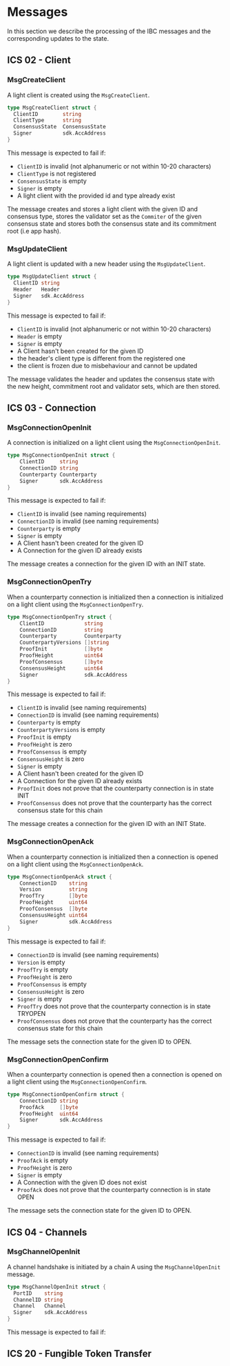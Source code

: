 <!--
order: 4
-->

# Messages

In this section we describe the processing of the IBC messages and the corresponding updates to the state.

## ICS 02 - Client

### MsgCreateClient

A light client is created using the `MsgCreateClient`.

```go
type MsgCreateClient struct {
  ClientID        string
  ClientType      string
  ConsensusState  ConsensusState
  Signer          sdk.AccAddress
}
```

This message is expected to fail if:

- `ClientID` is invalid (not alphanumeric or not within 10-20 characters)
- `ClientType` is not registered
- `ConsensusState` is empty
- `Signer` is empty
- A light client with the provided id and type already exist

The message creates and stores a light client with the given ID and consensus type,
stores the validator set as the `Commiter` of the given consensus state and stores
both the consensus state and its commitment root (i.e app hash).

### MsgUpdateClient

A light client is updated with a new header using the `MsgUpdateClient`.

```go
type MsgUpdateClient struct {
  ClientID string
  Header   Header
  Signer   sdk.AccAddress
}
```

This message is expected to fail if:

- `ClientID` is invalid (not alphanumeric or not within 10-20 characters)
- `Header` is empty
- `Signer` is empty
- A Client hasn't been created for the given ID
- the header's client type is different from the registered one
- the client is frozen due to misbehaviour and cannot be updated

The message validates the header and updates the consensus state with the new
height, commitment root and validator sets, which are then stored.

## ICS 03 - Connection

### MsgConnectionOpenInit

A connection is initialized on a light client using the `MsgConnectionOpenInit`.

```go
type MsgConnectionOpenInit struct {
	ClientID     string                                       
	ConnectionID string                                        
	Counterparty Counterparty                                  
	Signer       sdk.AccAddress
}
```

This message is expected to fail if:
- `ClientID` is invalid (see naming requirements)
- `ConnectionID` is invalid (see naming requirements)
- `Counterparty` is empty
- `Signer` is empty
- A Client hasn't been created for the given ID
- A Connection for the given ID already exists

The message creates a connection for the given ID with an INIT state.

### MsgConnectionOpenTry

When a counterparty connection is initialized then a connection is initialized on a light client
using the `MsgConnectionOpenTry`.

```go
type MsgConnectionOpenTry struct {
	ClientID             string       
	ConnectionID         string      
	Counterparty         Counterparty 
	CounterpartyVersions []string     
	ProofInit            []byte 
	ProofHeight          uint64 
	ProofConsensus       []byte   
	ConsensusHeight      uint64  
	Signer               sdk.AccAddress 
}
```

This message is expected to fail if:
- `ClientID` is invalid (see naming requirements)
- `ConnectionID` is invalid (see naming requirements)
- `Counterparty` is empty
- `CounterpartyVersions` is empty 
- `ProofInit` is empty
- `ProofHeight` is zero
- `ProofConsensus` is empty
- `ConsensusHeight` is zero
- `Signer` is empty
- A Client hasn't been created for the given ID
- A Connection for the given ID already exists
- `ProofInit` does not prove that the counterparty connection is in state INIT
- `ProofConsensus` does not prove that the counterparty has the correct consensus state for this chain

The message creates a connection for the given ID with an INIT State.

### MsgConnectionOpenAck

When a counterparty connection is initialized then a connection is opened on a light client 
using the `MsgConnectionOpenAck`.

```go
type MsgConnectionOpenAck struct {
	ConnectionID    string 
	Version         string 
	ProofTry        []byte 
	ProofHeight     uint64 
	ProofConsensus  []byte      
	ConsensusHeight uint64     
	Signer          sdk.AccAddress 
}
```

This message is expected to fail if:
- `ConnectionID` is invalid (see naming requirements)
- `Version` is empty
- `ProofTry` is empty
- `ProofHeight` is zero
- `ProofConsensus` is empty
- `ConsensusHeight` is zero
- `Signer` is empty
- `ProofTry` does not prove that the counterparty connection is in state TRYOPEN
- `ProofConsensus` does not prove that the counterparty has the correct consensus state for this chain

The message sets the connection state for the given ID to OPEN.

### MsgConnectionOpenConfirm

When a counterparty connection is opened then a connection is opened on a light client using
the `MsgConnectionOpenConfirm`.

```go
type MsgConnectionOpenConfirm struct {
	ConnectionID string 
	ProofAck     []byte   
	ProofHeight  uint64    
	Signer       sdk.AccAddress 
}
```

This message is expected to fail if:
- `ConnectionID` is invalid (see naming requirements)
- `ProofAck` is empty
- `ProofHeight` is zero
- `Signer` is empty
- A Connection with the given ID does not exist
- `ProofAck` does not prove that the counterparty connection is in state OPEN

The message sets the connection state for the given ID to OPEN.

## ICS 04 - Channels

### MsgChannelOpenInit

A channel handshake is initiated by a chain A using the `MsgChannelOpenInit`
message.

```go
type MsgChannelOpenInit struct {
  PortID    string
  ChannelID string
  Channel   Channel
  Signer    sdk.AccAddress
}
```

This message is expected to fail if:

## ICS 20 - Fungible Token Transfer
